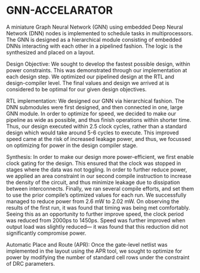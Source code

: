 # GNN-ACCELARATOR
A miniature Graph Neural Network (GNN) using embedded Deep Neural Network (DNN) nodes is implemented to schedule tasks in multiprocessors. The GNN is designed as a hierarchical module consisting of embedded DNNs interacting with each other in a pipelined fashion. The logic is the synthesized and placed on a layout.


Design Objective:
We sought to develop the fastest possible design, within power constraints. This was demonstrated through our implementation at each design step. We optimized our pipelined design at the RTL and design-compiler level. The final values and design we arrived at is considered to be optimal for our given design objectives. 


RTL implementation:
We designed our GNN via hierarchical fashion. The DNN submodules were first designed, and then connected in one, large GNN module. In order to optimize for speed, we decided to make our pipeline as wide as possible, and thus finish operations within shorter time. Thus, our design executed within 2.5 clock cycles, rather than a standard design which would take around 5-6 cycles to execute. This improved speed came at the risk of increased leakage power, and thus, we focussed on optimizing for power in the design compiler stage.



Synthesis:
In order to make our design more power-efficient, we first enable clock gating for the design. This ensured that the clock was stopped in stages where the data was not toggling. In order to further reduce power, we applied an area constraint in our second compile instruction to increase the density of the circuit, and thus minimize leakage due to dissipation between interconnects. Finally, we ran several compile efforts, and set them to use the prior compile’s optimized values for each run. We successfully managed to reduce power from 2.6 mW to 2.02 mW. On observing the results of the first run, it was found that timing was being met comfortably. Seeing this as an opportunity to further improve speed, the clock period was reduced from 2000ps to 1450ps. Speed was further improved when output load was slightly reduced— it was found that this reduction did not significantly compromise power.


Automatic Place and Route (APR):
Once the gate-level netlist was implemented in the layout using the APR tool, we sought to optimize for power by modifying the number of standard cell rows under the constraint of DRC parameters.

